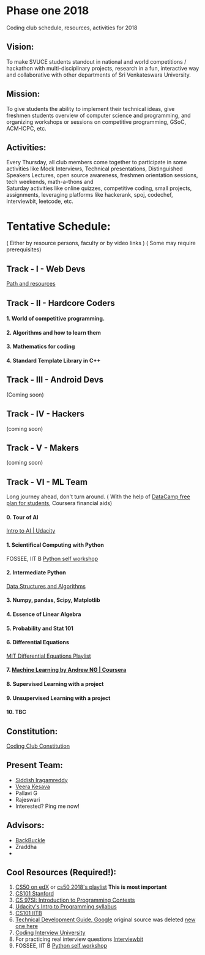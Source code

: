 # Phase one 2018
Coding club schedule, resources, activities for 2018

## Vision:
To make SVUCE students standout in national and world competitions / hackathon with multi-disciplinary projects, research in a fun, interactive way and collaborative with other departments of Sri Venkateswara University.

## Mission:
To give students the ability to implement their technical ideas, give freshmen students overview of computer science and programming, and organizing workshops or sessions on competitive programming, GSoC, ACM-ICPC, etc.

## Activities:
Every Thursday, all club members come together to participate in some activities like Mock Interviews, Technical presentations, Distinguished Speakers Lectures, open source awareness, freshmen orientation sessions, tech weekends, math-a-thons and <br>
Saturday activities like online quizzes, competitive coding, small projects, assignments, leveraging platforms like hackerank, spoj, codechef, interviewbit, leetcode, etc.

# Tentative Schedule:
( Either by resource persons, faculty or by video links )
( Some may require prerequisites)
## Track - I - Web Devs
[Path and resources](Web%20Development.md)

## Track - II - Hardcore Coders
#### 1. World of competitive programming.
#### 2. Algorithms and how to learn them
#### 3. Mathematics for coding
#### 4. Standard Template Library in C++

## Track - III - Android Devs 
(Coming soon)

## Track - IV - Hackers 
(coming soon)

## Track - V - Makers 
(coming soon)

## Track - VI - ML Team
Long journey ahead, don't turn around.
( With the help of [DataCamp free plan for students](https://www.datacamp.com/groups/education), Coursera financial aids)
#### 0. Tour of AI 
[Intro to AI | Udacity](https://in.udacity.com/course/intro-to-artificial-intelligence--cs271)
#### 1. Scientifical Computing with Python
FOSSEE, IIT B [Python self workshop](https://python-workshops.fossee.in/self_workshop)
#### 2. Intermediate Python
[Data Structures and Algorithms](https://www.coursera.org/specializations/data-structures-algorithms)
#### 3. Numpy, pandas, Scipy, Matplotlib
#### 4. Essence of Linear Algebra 
#### 5. Probability and Stat 101
#### 6. Differential Equations
[MIT Differential Equations Playlist](https://www.youtube.com/playlist?list=PLUl4u3cNGP63oTpyxCMLKt_JmB0WtSZfG)
#### 7. [Machine Learning by Andrew NG | Coursera](https://www.coursera.org/learn/machine-learning)
#### 8. Supervised Learning with a project
#### 9. Unsupervised Learning with a project
#### 10. TBC

## Constitution:
[Coding Club Constitution](bit.ly/CConstitution)

## Present Team: 
- [Siddish Iragamreddy](https://www.linkedin.com/in/siddish-reddy-iragam-reddy/)
- [Veera Kesava](https://www.linkedin.com/in/veerakesava-reddy-279003154/)
- Pallavi G
- Rajeswari
- Interested? Ping me now!

## Advisors:
- [BackBuckle](https://backbuckle.io/)
- Zraddha
- 
## Cool Resources (Required!):
1. [CS50 on edX](https://www.edx.org/course/cs50s-introduction-computer-science-harvardx-cs50x) or [cs50 2018's playlist](https://www.youtube.com/playlist?list=PLhQjrBD2T382eX9-tF75Wa4lmlC7sxNDH) **This is most important**
2. [CS101 Stanford](https://web.stanford.edu/class/cs101/index.html#schedule)
3. [CS 97SI: Introduction to Programming Contests](http://web.stanford.edu/class/cs97si/)
4. [Udacity's Intro to Programming syllabus](https://s3.amazonaws.com/video.udacity-data.com/topher/2018/June/5b196ac0_ipnd-syllabus-6.0/ipnd-syllabus-6.0.pdf)
5. [CS101 IITB](https://www.cse.iitb.ac.in/~cs101/2017.1/)
6. [Technical Development Guide, Google](https://github.com/ECB-Bikaner/google-guide-to-technical-development) original source was deleted [new one here](https://techdevguide.withgoogle.com/)
7. [Coding Interview University](https://github.com/jwasham/coding-interview-university)
8. For practicing real interview questions [Interviewbit](http://bit.ly/2NFivLT)
9. FOSSEE, IIT B [Python self workshop](https://python-workshops.fossee.in/self_workshop)
